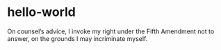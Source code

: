 # hello-world

On counsel’s advice, I invoke my right under the Fifth Amendment not to answer, on the grounds I may incriminate myself.
